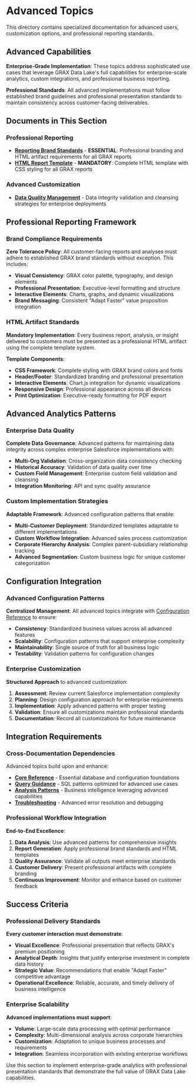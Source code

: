 # Advanced Topics

This directory contains specialized documentation for advanced users, customization options, and professional reporting standards.

## Advanced Capabilities

**Enterprise-Grade Implementation**: These topics address sophisticated use cases that leverage GRAX Data Lake's full capabilities for enterprise-scale analytics, custom integrations, and professional business reporting.

**Professional Standards**: All advanced implementations must follow established brand guidelines and professional presentation standards to maintain consistency across customer-facing deliverables.

## Documents in This Section

### Professional Reporting

- **[Reporting Brand Standards](reporting-brand-standards.md)** - **ESSENTIAL**: Professional branding and HTML artifact requirements for all GRAX reports
- **[HTML Report Template](html-report-template.md)** - **MANDATORY**: Complete HTML template with CSS styling for all GRAX reports

### Advanced Customization

- **[Data Quality Management](data-quality-management.md)** - Data integrity validation and cleansing strategies for enterprise deployments

## Professional Reporting Framework

### Brand Compliance Requirements

**Zero Tolerance Policy**: All customer-facing reports and analyses must adhere to established GRAX brand standards without exception. This includes:

- **Visual Consistency**: GRAX color palette, typography, and design elements
- **Professional Presentation**: Executive-level formatting and structure
- **Interactive Elements**: Charts, graphs, and dynamic visualizations
- **Brand Messaging**: Consistent "Adapt Faster" value proposition integration

### HTML Artifact Standards

**Mandatory Implementation**: Every business report, analysis, or insight delivered to customers must be presented as a professional HTML artifact using the complete template system.

**Template Components**:

- **CSS Framework**: Complete styling with GRAX brand colors and fonts
- **Header/Footer**: Standardized branding and professional presentation
- **Interactive Elements**: Chart.js integration for dynamic visualizations
- **Responsive Design**: Professional appearance across all devices
- **Print Optimization**: Executive-ready formatting for PDF export

## Advanced Analytics Patterns

### Enterprise Data Quality

**Complete Data Governance**: Advanced patterns for maintaining data integrity across complex enterprise Salesforce implementations with:

- **Multi-Org Validation**: Cross-organization data consistency checking
- **Historical Accuracy**: Validation of data quality over time
- **Custom Field Management**: Enterprise custom field validation and cleansing
- **Integration Monitoring**: API and sync quality assurance

### Custom Implementation Strategies

**Adaptable Framework**: Advanced configuration patterns that enable:

- **Multi-Customer Deployment**: Standardized templates adaptable to different implementations
- **Custom Workflow Integration**: Advanced sales process customization
- **Corporate Hierarchy Analysis**: Complex parent-subsidiary relationship tracking
- **Advanced Segmentation**: Custom business logic for unique customer categorization

## Configuration Integration

### Advanced Configuration Patterns

**Centralized Management**: All advanced topics integrate with [Configuration Reference](../core-reference/configuration-reference.md) to ensure:

- **Consistency**: Standardized business values across all advanced features
- **Scalability**: Configuration patterns that support enterprise complexity
- **Maintainability**: Single source of truth for all business logic
- **Testability**: Validation patterns for configuration changes

### Enterprise Customization

**Structured Approach** to advanced customization:

1. **Assessment**: Review current Salesforce implementation complexity
1. **Planning**: Design configuration approach for enterprise requirements
1. **Implementation**: Apply advanced patterns with proper testing
1. **Validation**: Ensure all customizations maintain professional standards
1. **Documentation**: Record all customizations for future maintenance

## Integration Requirements

### Cross-Documentation Dependencies

Advanced topics build upon and enhance:

- **[Core Reference](../core-reference/)** - Essential database and configuration foundations
- **[Query Guidance](../query-guidance/)** - SQL patterns optimized for advanced use cases
- **[Analysis Patterns](../analysis-patterns/)** - Business intelligence leveraging advanced capabilities
- **[Troubleshooting](../troubleshooting/)** - Advanced error resolution and debugging

### Professional Workflow Integration

**End-to-End Excellence**:

1. **Data Analysis**: Use advanced patterns for comprehensive insights
1. **Report Generation**: Apply professional brand standards and HTML templates
1. **Quality Assurance**: Validate all outputs meet enterprise standards
1. **Customer Delivery**: Present professional artifacts with complete branding
1. **Continuous Improvement**: Monitor and enhance based on customer feedback

## Success Criteria

### Professional Delivery Standards

**Every customer interaction must demonstrate**:

- **Visual Excellence**: Professional presentation that reflects GRAX's premium positioning
- **Analytical Depth**: Insights that justify enterprise investment in complete data history
- **Strategic Value**: Recommendations that enable "Adapt Faster" competitive advantage
- **Operational Excellence**: Reliable, accurate, and timely delivery of business intelligence

### Enterprise Scalability

**Advanced implementations must support**:

- **Volume**: Large-scale data processing with optimal performance
- **Complexity**: Multi-dimensional analysis across corporate hierarchies
- **Customization**: Adaptation to unique business processes and requirements
- **Integration**: Seamless incorporation with existing enterprise workflows

Use this section to implement enterprise-grade analytics with professional presentation standards that demonstrate the full value of GRAX Data Lake capabilities.
